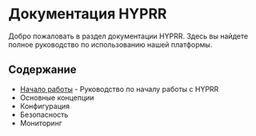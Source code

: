 # Документация HYPRR

Добро пожаловать в раздел документации HYPRR. Здесь вы найдете полное руководство по использованию нашей платформы.

## Содержание

- [Начало работы](/wiki/getting-started) - Руководство по началу работы с HYPRR
- Основные концепции
- Конфигурация
- Безопасность
- Мониторинг
